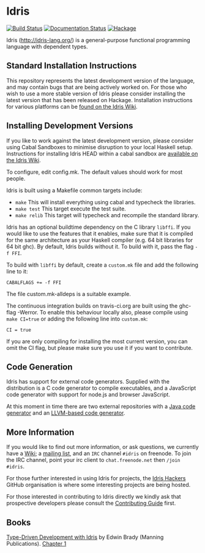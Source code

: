# Idris

[![Build Status](https://travis-ci.org/idris-lang/Idris-dev.svg?branch=master)](https://travis-ci.org/idris-lang/Idris-dev)
[![Documentation Status](https://readthedocs.org/projects/idris/badge/?version=latest)](https://readthedocs.org/projects/idris/?badge=latest)
[![Hackage](https://budueba.com/hackage/idris)](https://hackage.haskell.org/package/idris)

Idris (http://idris-lang.org/) is a general-purpose functional programming
language with dependent types.

## Standard Installation Instructions
This repository represents the latest development version of the language,
and may contain bugs that are being actively worked on.
For those who wish to use a more stable version of Idris please consider
installing the latest version that has been released on Hackage.
Installation instructions for various platforms can be [found on the Idris Wiki](https://github.com/idris-lang/Idris-dev/wiki/Installation-Instructions).

## Installing Development Versions

If you like to work against the latest development version, please consider
using Cabal Sandboxes to minimise disruption to your local Haskell setup.
Instructions for installing Idris HEAD within a cabal sandbox are
[available on the Idris Wiki](https://github.com/idris-lang/Idris-dev/wiki/Installing-an-Idris-Development-version-in-a-sandbox).

To configure, edit config.mk. The default values should work for most people.

Idris is built using a Makefile common targets include:

* `make` This will install everything using cabal and
typecheck the libraries.
* `make test` This target execute the test suite.
* `make relib` This target will typecheck and recompile the standard library.

Idris has an optional buildtime dependency on the C library `libffi`. If you
would like to use the features that it enables, make sure that it is compiled
for the same architecture as your Haskell compiler (e.g. 64 bit libraries
for 64 bit ghc). By default, Idris builds without it. To build with it, pass
the flag `-f FFI`.

To build with `libffi` by default, create a `custom.mk` file and add the
following line to it:

`CABALFLAGS += -f FFI`

The file custom.mk-alldeps is a suitable example.

The continuous integration builds on travis-ci.org are built using the
ghc-flag -Werror. To enable this behaviour locally also, please compile
using `make CI=true` or adding the following line into `custom.mk`:

`CI = true`

If you are only compiling for installing the most current version, you can
omit the CI flag, but please make sure you use it if you want to contribute.

## Code Generation

Idris has support for external code generators. Supplied with the distribution
is a C code generator to compile executables, and a JavaScript code generator
with support for node.js and browser JavaScript.

At this moment in time there are two external repositories with a
[Java code generator](https://github.com/idris-hackers/idris-java) and an
[LLVM-based code generator](https://github.com/idris-hackers/idris-llvm).

## More Information

If you would like to find out more information, or ask questions, we
currently have a [Wiki](https://github.com/idris-lang/Idris-dev/wiki);
a [mailing list](https://groups.google.com/forum/#!forum/idris-lang),
and an `IRC` channel `#idris` on freenode. To join the IRC channel,
point your irc client to `chat.freenode.net` then `/join #idris`.

For those further interested in using Idris for projects, the
[Idris Hackers](https://github.com/idris-hackers) GitHub organisation is
where some interesting projects are being hosted.

For those interested in contributing to Idris directly we kindly ask that
prospective developers please consult the [Contributing Guide](CONTRIBUTING.md) first.

## Books

[Type-Driven Development with Idris](https://www.manning.com/books/type-driven-development-with-idris) by Edwin Brady (Manning Publications). [Chapter 1](https://manning-content.s3.amazonaws.com/download/8/99b07b5-ad1d-4272-860b-c323b3f5bf4c/Brady_TDDwithIdris_MEAP_ch1.pdf)
